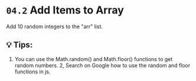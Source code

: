 # `04.2` Add Items to Array

Add 10 random integers to the "arr" list.

## 💡 Tips:

1. You can use the Math.random() and Math.floor() functions to get random numbers.
2, Search on Google how to use the random and floor functions in js.